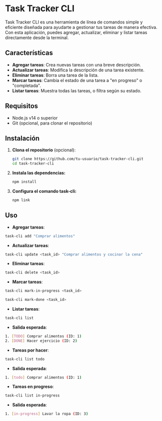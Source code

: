 # Task Tracker CLI

Task Tracker CLI es una herramienta de línea de comandos simple y eficiente diseñada para ayudarte a gestionar tus tareas de manera efectiva. Con esta aplicación, puedes agregar, actualizar, eliminar y listar tareas directamente desde la terminal.

## Características

- **Agregar tareas**: Crea nuevas tareas con una breve descripción.
- **Actualizar tareas**: Modifica la descripción de una tarea existente.
- **Eliminar tareas**: Borra una tarea de la lista.
- **Marcar tareas**: Cambia el estado de una tarea a "en progreso" o "completada".
- **Listar tareas**: Muestra todas las tareas, o filtra según su estado.

## Requisitos

- Node.js v14 o superior
- Git (opcional, para clonar el repositorio)

## Instalación

1. **Clona el repositorio** (opcional):

   ```bash
   git clone https://github.com/tu-usuario/task-tracker-cli.git
   cd task-tracker-cli
   ```

2. **Instala las dependencias:**

   ```bash
   npm install
   ```

3. **Configura el comando task-cli:**

   ```bash
   npm link
   ```

## Uso

- **Agregar tareas**:

```bash
task-cli add "Comprar alimentos"
```


- **Actualizar tareas**:

```bash
task-cli update <task_id> "Comprar alimentos y cocinar la cena"
```

- **Eliminar tareas**:

```bash
task-cli delete <task_id>
```

- **Marcar tareas**:

```bash
task-cli mark-in-progress <task_id>
```

```bash
task-cli mark-done <task_id>
```

- **Listar tareas**:

```bash
task-cli list
```

- **Salida esperada**:

```bash
1. [TODO] Comprar alimentos (ID: 1)
2. [DONE] Hacer ejercicio (ID: 2)
```

- **Tareas por hacer**:

```bash
task-cli list todo
```

- **Salida esperada**:

```bash
1. [todo] Comprar alimentos (ID: 1)
```

- **Tareas en progreso**:

```bash
task-cli list in-progress
```

- **Salida esperada**:

```bash
1. [in-progress] Lavar la ropa (ID: 3)
```